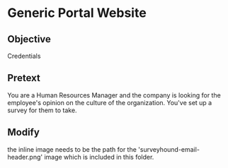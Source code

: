 # Generic Portal Website 

## Objective
Credentials

## Pretext
You are a Human Resources Manager and the company is looking for the employee's opinion on the culture of the organization. You've set up a survey for them to take. 

## Modify
the inline image needs to be the path for the 'surveyhound-email-header.png' image which is included in this folder.